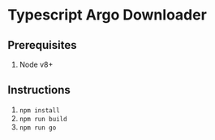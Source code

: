 # Typescript Argo Downloader

## Prerequisites
1.  Node v8+

## Instructions
1. `npm install`
2. `npm run build`
3. `npm run go`
